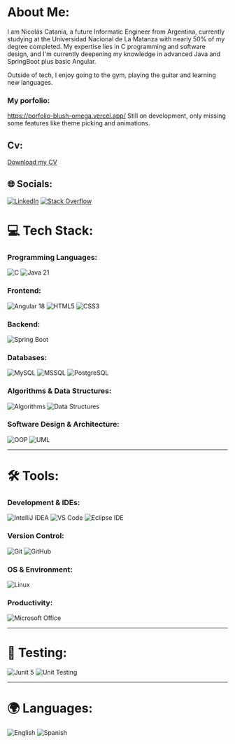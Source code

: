 # About Me:
I am Nicolás Catania, a future Informatic Engineer from Argentina, currently studying at the Universidad Nacional de La Matanza with nearly 50% of my degree completed. My expertise lies in C programming and software design, and I'm currently deepening my knowledge in advanced Java and SpringBoot plus basic Angular.

Outside of tech, I enjoy going to the gym, playing the guitar and learning new languages.
### My porfolio: 
https://porfolio-blush-omega.vercel.app/
Still on development, only missing some features like theme picking and animations.
## Cv:
[Download my CV](./Catania_Nicolas_english_cv.pdf)

## 🌐 Socials:
[![LinkedIn](https://img.shields.io/badge/LinkedIn-%230077B5.svg?logo=linkedin&logoColor=white)](https://www.linkedin.com/in/ncatania1/) [![Stack Overflow](https://img.shields.io/badge/-Stackoverflow-FE7A16?logo=stack-overflow&logoColor=white)](https://stackoverflow.com/users/26628924) 

# 💻 Tech Stack:

### Programming Languages:
![C](https://img.shields.io/badge/c-%2300599C.svg?style=flat&logo=c&logoColor=white) 
![Java 21](https://img.shields.io/badge/java-%23ED8B00.svg?style=flat&logo=java&logoColor=white)

### Frontend:
![Angular 18](https://img.shields.io/badge/angular-%23DD0031.svg?style=flat&logo=angular&logoColor=white) 
![HTML5](https://img.shields.io/badge/html5-%23E34F26.svg?style=flat&logo=html5&logoColor=white) 
![CSS3](https://img.shields.io/badge/css3-%231572B6.svg?style=flat&logo=css3&logoColor=white)

### Backend:
![Spring Boot](https://img.shields.io/badge/springboot-%236DB33F.svg?style=flat&logo=springboot&logoColor=white)

### Databases:
![MySQL](https://img.shields.io/badge/mysql-%2300f.svg?style=flat&logo=mysql&logoColor=white) 
![MSSQL](https://img.shields.io/badge/microsoft_sql_server-%23CC2927.svg?style=flat&logo=microsoft-sql-server&logoColor=white)
![PostgreSQL](https://img.shields.io/badge/postgresql-%23336791.svg?style=flat&logo=postgresql&logoColor=white)

### Algorithms & Data Structures:
![Algorithms](https://img.shields.io/badge/algorithms-%23000000.svg?style=flat&logo=algorithm&logoColor=white) 
![Data Structures](https://img.shields.io/badge/data%20structures-%23000000.svg?style=flat&logo=algorithm&logoColor=white)

### Software Design & Architecture:
![OOP](https://img.shields.io/badge/oop-%23000000.svg?style=flat&logo=java&logoColor=white) 
![UML](https://img.shields.io/badge/uml-%23000000.svg?style=flat&logo=uml&logoColor=white)

---

# 🛠️ Tools:

### Development & IDEs:
![IntelliJ IDEA](https://img.shields.io/badge/intellij%20idea-%23000000.svg?style=flat&logo=intellijidea&logoColor=white) 
![VS Code](https://img.shields.io/badge/visual%20studio%20code-%23007ACC.svg?style=flat&logo=visualstudiocode&logoColor=white) 
![Eclipse IDE](https://img.shields.io/badge/eclipse%20ide-%23F4F1F1.svg?style=flat&logo=eclipse&logoColor=white)

### Version Control:
![Git](https://img.shields.io/badge/git-%23F05033.svg?style=flat&logo=git&logoColor=white) 
![GitHub](https://img.shields.io/badge/github-%23121011.svg?style=flat&logo=github&logoColor=white)

### OS & Environment:
![Linux](https://img.shields.io/badge/linux-%23FCC624.svg?style=flat&logo=linux&logoColor=white) 

### Productivity:
![Microsoft Office](https://img.shields.io/badge/microsoft_office-%23D83B01.svg?style=flat&logo=microsoft-office&logoColor=white)

---

# 🧪 Testing:
![Junit 5](https://img.shields.io/badge/junit%205-%23F05133.svg?style=flat&logo=junit&logoColor=white) 
![Unit Testing](https://img.shields.io/badge/unit_testing-%23000000.svg?style=flat&logo=java&logoColor=white)

---

# 🌍 Languages:
![English](https://img.shields.io/badge/english-%2318A4B3.svg?style=flat&logo=language&logoColor=white) 
![Spanish](https://img.shields.io/badge/spanish-%23E63946.svg?style=flat&logo=language&logoColor=white)




<!-- Proudly created with GPRM ( https://gprm.itsvg.in ) -->
